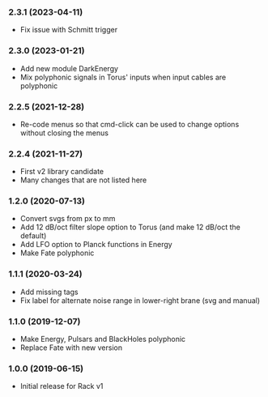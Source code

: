 ### 2.3.1 (2023-04-11)

- Fix issue with Schmitt trigger


### 2.3.0 (2023-01-21)

- Add new module DarkEnergy
- Mix polyphonic signals in Torus' inputs when input cables are polyphonic


### 2.2.5 (2021-12-28)

- Re-code menus so that cmd-click can be used to change options without closing the menus


### 2.2.4 (2021-11-27)

- First v2 library candidate
- Many changes that are not listed here


### 1.2.0 (2020-07-13)

- Convert svgs from px to mm
- Add 12 dB/oct filter slope option to Torus (and make 12 dB/oct the default)
- Add LFO option to Planck functions in Energy
- Make Fate polyphonic


### 1.1.1 (2020-03-24)

- Add missing tags
- Fix label for alternate noise range in lower-right brane (svg and manual)


### 1.1.0 (2019-12-07)

- Make Energy, Pulsars and BlackHoles polyphonic
- Replace Fate with new version


### 1.0.0 (2019-06-15)

- Initial release for Rack v1
